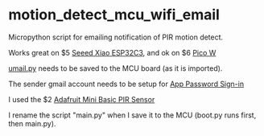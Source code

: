 # motion_detect_mcu_wifi_email
Micropython script for emailing notification of PIR motion detect.

Works great on $5 [Seeed Xiao ESP32C3](https://wiki.seeedstudio.com/XIAO_ESP32C3_Getting_Started/), and ok on $6 [Pico W](https://www.raspberrypi.com/documentation/microcontrollers/raspberry-pi-pico.html)

[umail.py](https://github.com/shawwwn/uMail/tree/master) needs to be saved to the MCU board (as it is imported).

The sender gmail account needs to be setup for [App Password Sign-in](https://support.google.com/accounts/answer/185833?hl=en)

I used the $2 [Adafruit Mini Basic PIR Sensor](https://www.adafruit.com/product/4667)

I rename the script "main.py" when I save it to the MCU (boot.py runs first, then main.py).
